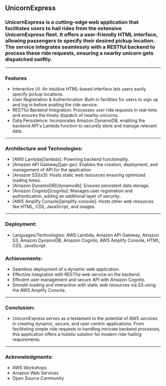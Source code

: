 ## UnicornExpress

### UnicornExpress is a cutting-edge web application that facilitates users to hail rides from the extensive UnicornExpress fleet. It offers a user-friendly HTML interface, allowing passengers to specify their desired pickup location. The service integrates seamlessly with a RESTful backend to process these ride requests, ensuring a nearby unicorn gets dispatched swiftly.
---

### Features
- Interactive UI: An intuitive HTML-based interface lets users easily specify pickup locations.
- User Registration & Authentication: Built-in facilities for users to sign up and log in before availing the ride service.
- RESTful Backend Integration: Processes user ride requests in real-time and ensures the timely dispatch of nearby unicorns.
- Data Persistence: Incorporates Amazon DynamoDB, enabling the backend API's Lambda function to securely store and manage relevant data.

---

### Architecture and Technologies: 

- [AWS Lambda][lambda]: Powering backend functionality.
- [Amazon API Gateway][api-gw]: Enables the creation, deployment, and management of API for the application.
- [Amazon S3][s3]: Hosts static web resources ensuring optimized loading times.
- [Amazon DynamoDB][dynamodb]: Ensures persistent data storage.
- [Amazon Cognito][cognito]: Manages user registration and authentication, adding an additional layer of security.
- [AWS Amplify Console][amplify-console]: Hosts other web resources like HTML, CSS, JavaScript, and images.

--- 

### Deployment:
- Languages/Technologies: AWS Lambda, Amazon API Gateway, Amazon S3, Amazon DynamoDB, Amazon Cognito, AWS Amplify Console, HTML, CSS, JavaScript.
  
### Achievements:
- Seamless deployment of a dynamic web application.
- Effective integration with RESTful web service on the backend.
- Efficient user management and secure API with Amazon Cognito.
- Smooth loading and interaction with static web resources via S3 using the AWS Amplify Console.
  
---

### Conclusion:
- UnicornExpress serves as a testament to the potential of AWS services in creating dynamic, secure, and user-centric applications. From facilitating simple ride requests to handling intricate backend processes, this application offers a holistic solution for modern ride-hailing requirements.

---

### Acknowledgments:
- AWS Workshops
- Amazon Web Services
- Open Source Community
